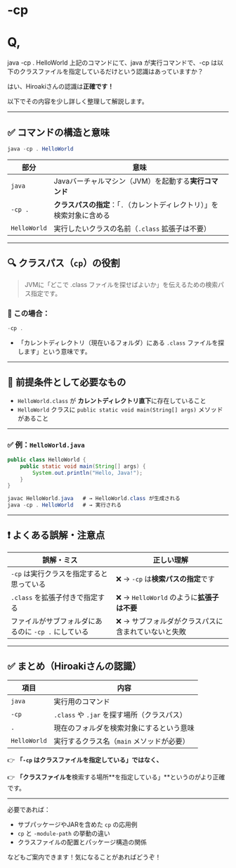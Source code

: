 # -cp

# Q,

java -cp . HelloWorld
上記のコマンドにて、java が実行コマンドで、-cp は以下のクラスファイルを指定しているだけという認識はあっていますか？

はい、Hiroakiさんの認識は**正確です！**

以下でその内容を少し詳しく整理して解説します。

---

## ✅ コマンドの構造と意味

```java
java -cp . HelloWorld
```

| 部分 | 意味 |
| --- | --- |
| `java` | Javaバーチャルマシン（JVM）を起動する**実行コマンド** |
| `-cp .` | **クラスパスの指定**：「`.`（カレントディレクトリ）」を検索対象に含める |
| `HelloWorld` | 実行したいクラスの名前（`.class` 拡張子は不要） |

---

## 🔍 クラスパス（`cp`）の役割

> JVMに「どこで .class ファイルを探せばよいか」を伝えるための検索パス指定です。
> 

### 📌 この場合：

```java
-cp .
```

- 「カレントディレクトリ（現在いるフォルダ）にある `.class` ファイルを探します」という意味です。

---

## 🔸 前提条件として必要なもの

- `HelloWorld.class` が **カレントディレクトリ直下**に存在していること
- `HelloWorld` クラスに `public static void main(String[] args)` メソッドがあること

---

### ✅ 例：`HelloWorld.java`

```java
public class HelloWorld {
    public static void main(String[] args) {
        System.out.println("Hello, Java!");
    }
}
```

```java
javac HelloWorld.java   # → HelloWorld.class が生成される
java -cp . HelloWorld   # → 実行される
```

---

## ❗ よくある誤解・注意点

| 誤解・ミス | 正しい理解 |
| --- | --- |
| `-cp` は実行クラスを指定すると思っている | ❌ → `-cp` は**検索パスの指定**です |
| `.class` を拡張子付きで指定する | ❌ → `HelloWorld` のように**拡張子は不要** |
| ファイルがサブフォルダにあるのに `-cp .` にしている | ❌ → サブフォルダがクラスパスに含まれていないと失敗 |

---

## ✅ まとめ（Hiroakiさんの認識）

| 項目 | 内容 |
| --- | --- |
| `java` | 実行用のコマンド |
| `-cp` | `.class` や `.jar` を探す場所（クラスパス） |
| `.` | 現在のフォルダを検索対象にするという意味 |
| `HelloWorld` | 実行するクラス名（`main` メソッドが必要） |

👉 **「`-cp` はクラスファイルを指定している」ではなく、**

👉 **「クラスファイルを**検索する場所**を指定している」**というのがより正確です。

---

必要であれば：

- サブパッケージやJARを含めた `cp` の応用例
- `cp` と `-module-path` の挙動の違い
- クラスファイルの配置とパッケージ構造の関係

などもご案内できます！気になることがあればどうぞ！